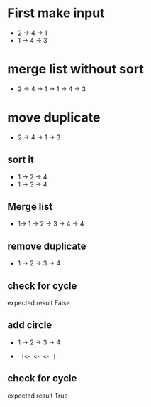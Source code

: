 # First make input

- 2 -> 4 -> 1
- 1 -> 4 -> 3

# merge list without sort

- 2 -> 4 -> 1 -> 1 -> 4 -> 3

# move duplicate

- 2 -> 4 -> 1 -> 3

## sort it

- 1 -> 2 -> 4
- 1 -> 3 -> 4

## Merge list

- 1-> 1 -> 2 -> 3 -> 4 -> 4

## remove duplicate

- 1 -> 2 -> 3 -> 4

## check for cycle

expected result False

## add circle

- 1 -> 2 -> 3 -> 4
-      |<- <- <- |

## check for cycle

expected result True
